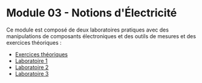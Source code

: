# Module 03 - Notions d'Électricité

Ce module est composé de deux laboratoires pratiques avec des manipulations de composants électroniques et des outils de mesures et des exercices théoriques :

- [Exercices théoriques](./detail/Module03_NotionsDElectricite_Exercices_Theoriques.md)
- [Laboratoire 1](./detail/Module03_LaboratoireNo1.md)
- [Laboratoire 2](./detail/Module03_LaboratoireNo2.md)
- [Laboratoire 3](./detail/Module03_LaboratoireNo3.md)
